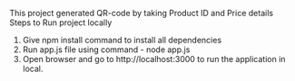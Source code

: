 This project generated QR-code by taking Product ID and Price details
Steps to Run project locally
1. Give npm install command to install all dependencies
2. Run app.js file using command - node app.js
3. Open browser and go to http://localhost:3000 to run the application in local.

